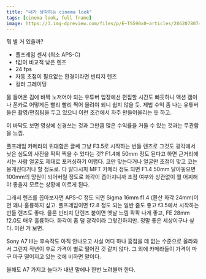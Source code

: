 ```yaml
---
title: "내가 생각하는 cinema look"
tags: [cinema look, full frame]
image: https://3.img-dpreview.com/files/p/E~TS590x0~articles/2862078074/Beauty/IMG_0039.acr.jpeg
---
```


뭐 별 거 있을까?

- 풀프레임 센서 (최소 APS-C)
- f값이 비교적 낮은 렌즈
- 24 fps
- 자동 초점이 필요없는 환경이라면 빈티지 렌즈
- 컬러 그레이딩

물 들어온 김에 바짝 노저어야 되는 유튜버 입장에선 편집할 시간도 빠듯하니 액션 캠이나 폰카로 어떻게든 빨리 빨리 찍어 올려야 되니 쉽지 않을 듯. 제법 수익 좀 나는 유튜버들은 촬영/편집팀을 두고 있으니 이런 조건에서 자주 만들어올리는 듯 하고. 

이 바닥도 보면 영상에 신경쓰는 것과 그만큼 많은 수익률을 거둘 수 있는 것과는 무관함을 느낌.

풀프레임 카메라의 위대함은 글쎄 그냥 F3.5로 시작하는 번들 렌즈로 그것도 광각에서 낮은 심도의 사진을 팍팍 찍을 수 있다는 것? F1.4에 50mm 정도 된다고 하면 근거리에서는 사람 얼굴도 제대로 포커싱하기 어렵다. 코만 맞는다거나 얼굴만 초점이 맞고 코는 뭉개진다거나 할 정도로. 다 알다시피 MFT 카메라 정도 되면 F1.4 50mm 달아놓으면 100mm의 망원이 되어버릴 정도로 화각이 좁아지니까 초점 여부와 상관없이 뭘 어찌해야 좋을지 모르는 상황에 이르게 된다. 

그래서 렌즈를 꼽아보자면 APS-C 정도 되면 Sigma 16mm f1.4 (환산 화각 24mm)이면 꽤나 훌륭하지 싶고. 풀프레임이면 f2.8 정도 되는 일반 줌도 좋고 f3.5에서 시작하는 번들 렌즈도 좋다. 물론 빈티지 단렌즈 붙이면 옛날 느낌 팍팍 나게 좋고, FE 28mm f2.0도 매우 훌륭하다. 화각이 좀 덜 광각이라 그렇긴하지만. 정말 좋은 세상이구나 싶다. 이런 거 보면.

Sony A7 III는 후속작도 아직 안나오고 사실 어디 하나 흠잡을 데 없는 수준으로 올라와서 그런지 작년이 후로 가격이 별로 떨어진 것 같지 않다. 그 외에 카메라들이 가격이 마구 마구 떨어지고 있는 것에 비하면 말이다. 

올해도 A7 가지고 놀다가 내년 말에나 한번 노려볼까 한다. 